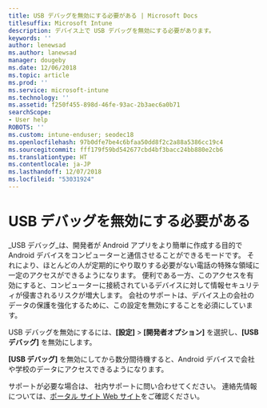 ```yaml
---
title: USB デバッグを無効にする必要がある | Microsoft Docs
titlesuffix: Microsoft Intune
description: デバイス上で USB デバッグを無効にする必要があります。
keywords: ''
author: lenewsad
ms.author: lanewsad
manager: dougeby
ms.date: 12/06/2018
ms.topic: article
ms.prod: ''
ms.service: microsoft-intune
ms.technology: ''
ms.assetid: f250f455-898d-46fe-93ac-2b3aec6a0b71
searchScope:
- User help
ROBOTS: ''
ms.custom: intune-enduser; seodec18
ms.openlocfilehash: 97b0dfe7be4c6bfaa50dd8f2c2a88a5386cc19c4
ms.sourcegitcommit: fff179f59bd542677cbd4bf3bacc24bb880e2cb6
ms.translationtype: HT
ms.contentlocale: ja-JP
ms.lasthandoff: 12/07/2018
ms.locfileid: "53031924"
---
```

# <a name="you-need-to-turn-off-usb-debugging"></a>USB デバッグを無効にする必要がある

_USB デバッグ_は、開発者が Android アプリをより簡単に作成する目的で Android デバイスをコンピューターと通信させることができるモードです。 それにより、ほとんどの人が定期的にやり取りする必要がない電話の特殊な領域に一定のアクセスができるようになります。 便利である一方、このアクセスを有効にすると、コンピューターに接続されているデバイスに対して情報セキュリティが侵害されるリスクが増大します。 会社のサポートは、デバイス上の会社のデータの保護を強化するために、この設定を無効にすることを必須にしています。

USB デバッグを無効にするには、**[設定]** > **[開発者オプション]** を選択し、**[USB デバッグ]** を無効にします。

**[USB デバッグ]** を無効にしてから数分間待機すると、Android デバイスで会社や学校のデータにアクセスできるようになります。

サポートが必要な場合は、 社内サポートに問い合わせてください。 連絡先情報については、[ポータル サイト Web サイト](https://go.microsoft.com/fwlink/?linkid=2010980)をご確認ください。
